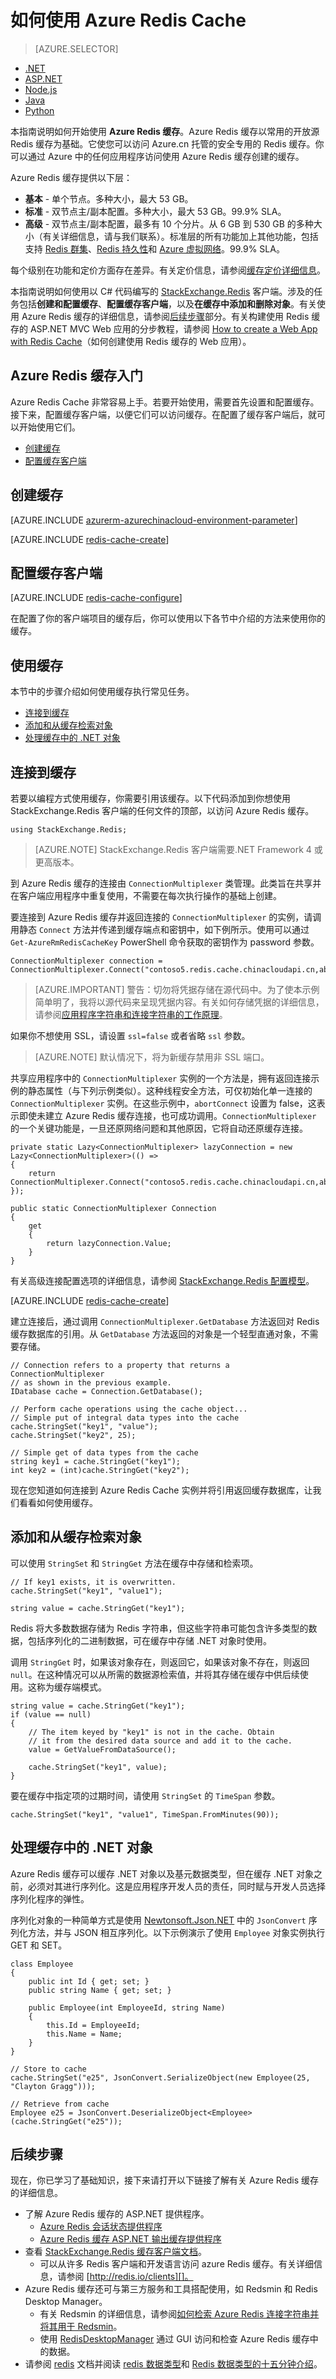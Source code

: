 <properties 
	pageTitle="如何使用 Azure Redis 缓存 | Azure" 
	description="了解如何使用 Azure Redis 缓存提高 Azure 应用程序的性能" 
	services="redis-cache,app-service" 
	documentationCenter="" 
	authors="steved0x" 
	manager="douge" 
	editor=""/>

<tags
	ms.service="cache"
	ms.date="06/09/2016"
	wacn.date="08/29/2016"/>

# 如何使用 Azure Redis Cache

> [AZURE.SELECTOR]
- [.NET](/documentation/articles/cache-dotnet-how-to-use-azure-redis-cache/)
- [ASP.NET](/documentation/articles/cache-web-app-howto/)
- [Node.js](/documentation/articles/cache-nodejs-get-started/)
- [Java](/documentation/articles/cache-java-get-started/)
- [Python](/documentation/articles/cache-python-get-started/)

本指南说明如何开始使用 **Azure Redis 缓存**。Azure Redis 缓存以常用的开放源 Redis 缓存为基础。它使您可以访问 Azure.cn 托管的安全专用的 Redis 缓存。你可以通过 Azure 中的任何应用程序访问使用 Azure Redis 缓存创建的缓存。

Azure Redis 缓存提供以下层：

-	**基本** - 单个节点。多种大小，最大 53 GB。
-	**标准** - 双节点主/副本配置。多种大小，最大 53 GB。99.9% SLA。
-	**高级** - 双节点主/副本配置，最多有 10 个分片。从 6 GB 到 530 GB 的多种大小（有关详细信息，请与我们联系）。标准层的所有功能加上其他功能，包括支持 [Redis 群集](/documentation/articles/cache-how-to-premium-clustering/)、[Redis 持久性](/documentation/articles/cache-how-to-premium-persistence/)和 [Azure 虚拟网络](/documentation/articles/cache-how-to-premium-vnet/)。99.9% SLA。

每个级别在功能和定价方面存在差异。有关定价信息，请参阅[缓存定价详细信息][]。

本指南说明如何使用以 C# 代码编写的 [StackExchange.Redis][] 客户端。涉及的任务包括**创建和配置缓存**、**配置缓存客户端**，以及**在缓存中添加和删除对象**。有关使用 Azure Redis 缓存的详细信息，请参阅[后续步骤][]部分。有关构建使用 Redis 缓存的 ASP.NET MVC Web 应用的分步教程，请参阅 [How to create a Web App with Redis Cache](/documentation/articles/cache-web-app-howto/)（如何创建使用 Redis 缓存的 Web 应用）。

## <a name="getting-started-cache-service"></a>Azure Redis 缓存入门

Azure Redis Cache 非常容易上手。若要开始使用，需要首先设置和配置缓存。接下来，配置缓存客户端，以便它们可以访问缓存。在配置了缓存客户端后，就可以开始使用它们。

-	[创建缓存][]
-	[配置缓存客户端][]

## <a name="create-cache" id="create-a-cache"></a>创建缓存

[AZURE.INCLUDE [azurerm-azurechinacloud-environment-parameter](../../includes/azurerm-azurechinacloud-environment-parameter.md)]

[AZURE.INCLUDE [redis-cache-create](../../includes/redis-cache-create.md)]

## <a name="NuGet"></a>配置缓存客户端

[AZURE.INCLUDE [redis-cache-configure](../../includes/redis-cache-configure-stackexchange-redis-nuget.md)]

在配置了你的客户端项目的缓存后，你可以使用以下各节中介绍的方法来使用你的缓存。

## <a name="working-with-caches"></a>使用缓存

本节中的步骤介绍如何使用缓存执行常见任务。

-	[连接到缓存][]
-   [添加和从缓存检索对象][]
-   [处理缓存中的 .NET 对象](#work-with-net-objects-in-the-cache)

## <a name="connect-to-cache" id="connect-to-the-cache"></a>连接到缓存

若要以编程方式使用缓存，你需要引用该缓存。以下代码添加到你想使用 StackExchange.Redis 客户端的任何文件的顶部，以访问 Azure Redis 缓存。

    using StackExchange.Redis;

>[AZURE.NOTE] StackExchange.Redis 客户端需要.NET Framework 4 或更高版本。

到 Azure Redis 缓存的连接由 `ConnectionMultiplexer` 类管理。此类旨在共享并在客户端应用程序中重复使用，不需要在每次执行操作的基础上创建。

要连接到 Azure Redis 缓存并返回连接的 `ConnectionMultiplexer` 的实例，请调用静态 `Connect` 方法并传递到缓存端点和密钥中，如下例所示。使用可以通过 `Get-AzureRmRedisCacheKey` PowerShell 命令获取的密钥作为 password 参数。

	ConnectionMultiplexer connection = ConnectionMultiplexer.Connect("contoso5.redis.cache.chinacloudapi.cn,abortConnect=false,ssl=true,password=...");

>[AZURE.IMPORTANT] 警告：切勿将凭据存储在源代码中。为了使本示例简单明了，我将以源代码来呈现凭据内容。有关如何存储凭据的详细信息，请参阅[应用程序字符串和连接字符串的工作原理][]。

如果你不想使用 SSL，请设置 `ssl=false` 或者省略 `ssl` 参数。

>[AZURE.NOTE] 默认情况下，将为新缓存禁用非 SSL 端口。

共享应用程序中的 `ConnectionMultiplexer` 实例的一个方法是，拥有返回连接示例的静态属性（与下列示例类似）。这种线程安全方法，可仅初始化单一连接的 `ConnectionMultiplexer` 实例。在这些示例中，`abortConnect` 设置为 false，这表示即使未建立 Azure Redis 缓存连接，也可成功调用。`ConnectionMultiplexer` 的一个关键功能是，一旦还原网络问题和其他原因，它将自动还原缓存连接。

	private static Lazy<ConnectionMultiplexer> lazyConnection = new Lazy<ConnectionMultiplexer>(() =>
	{
	    return ConnectionMultiplexer.Connect("contoso5.redis.cache.chinacloudapi.cn,abortConnect=false,ssl=true,password=...");
	});
	
	public static ConnectionMultiplexer Connection
	{
	    get
	    {
	        return lazyConnection.Value;
	    }
	}

有关高级连接配置选项的详细信息，请参阅 [StackExchange.Redis 配置模型][]。

[AZURE.INCLUDE [redis-cache-create](../../includes/redis-cache-access-keys.md)]

建立连接后，通过调用 `ConnectionMultiplexer.GetDatabase` 方法返回对 Redis 缓存数据库的引用。从 `GetDatabase` 方法返回的对象是一个轻型直通对象，不需要存储。

	// Connection refers to a property that returns a ConnectionMultiplexer
	// as shown in the previous example.
	IDatabase cache = Connection.GetDatabase();

	// Perform cache operations using the cache object...
	// Simple put of integral data types into the cache
	cache.StringSet("key1", "value");
	cache.StringSet("key2", 25);

	// Simple get of data types from the cache
	string key1 = cache.StringGet("key1");
	int key2 = (int)cache.StringGet("key2");

现在您知道如何连接到 Azure Redis Cache 实例并将引用返回缓存数据库，让我们看看如何使用缓存。

## <a name="add-object" id="add-and-retrieve-objects-from-the-cache"></a>添加和从缓存检索对象

可以使用 `StringSet` 和 `StringGet` 方法在缓存中存储和检索项。

	// If key1 exists, it is overwritten.
	cache.StringSet("key1", "value1");

	string value = cache.StringGet("key1");

Redis 将大多数数据存储为 Redis 字符串，但这些字符串可能包含许多类型的数据，包括序列化的二进制数据，可在缓存中存储 .NET 对象时使用。

调用 `StringGet` 时，如果该对象存在，则返回它，如果该对象不存在，则返回 `null`。在这种情况可以从所需的数据源检索值，并将其存储在缓存中供后续使用。这称为缓存端模式。

    string value = cache.StringGet("key1");
    if (value == null)
    {
        // The item keyed by "key1" is not in the cache. Obtain
        // it from the desired data source and add it to the cache.
        value = GetValueFromDataSource();

        cache.StringSet("key1", value);
    }

要在缓存中指定项的过期时间，请使用 `StringSet` 的 `TimeSpan` 参数。

	cache.StringSet("key1", "value1", TimeSpan.FromMinutes(90));

## <a name="store-session" id="work-with-net-objects-in-the-cache"></a>处理缓存中的 .NET 对象

Azure Redis 缓存可以缓存 .NET 对象以及基元数据类型，但在缓存 .NET 对象之前，必须对其进行序列化。这是应用程序开发人员的责任，同时赋与开发人员选择序列化程序的弹性。

序列化对象的一种简单方式是使用 [Newtonsoft.Json.NET](https://www.nuget.org/packages/Newtonsoft.Json/8.0.1-beta1) 中的 `JsonConvert` 序列化方法，并与 JSON 相互序列化。以下示例演示了使用 `Employee` 对象实例执行 GET 和 SET。


	class Employee
	{
	    public int Id { get; set; }
	    public string Name { get; set; }
	
	    public Employee(int EmployeeId, string Name)
	    {
	        this.Id = EmployeeId;
	        this.Name = Name;
	    }
	}

    // Store to cache
    cache.StringSet("e25", JsonConvert.SerializeObject(new Employee(25, "Clayton Gragg")));

    // Retrieve from cache
    Employee e25 = JsonConvert.DeserializeObject<Employee>(cache.StringGet("e25"));

## <a name="next-steps"></a>后续步骤

现在，你已学习了基础知识，接下来请打开以下链接了解有关 Azure Redis 缓存的详细信息。

-	了解 Azure Redis 缓存的 ASP.NET 提供程序。
	-	[Azure Redis 会话状态提供程序](/documentation/articles/cache-aspnet-session-state-provider/)
	-	[Azure Redis 缓存 ASP.NET 输出缓存提供程序](/documentation/articles/cache-aspnet-output-cache-provider/)
-	查看 [StackExchange.Redis 缓存客户端文档][]。
	-	可以从许多 Redis 客户端和开发语言访问 azure Redis 缓存。有关详细信息，请参阅 [http://redis.io/clients][]。
-	Azure Redis 缓存还可与第三方服务和工具搭配使用，如 Redsmin 和 Redis Desktop Manager。
	-	有关 Redsmin 的详细信息，请参阅[如何检索 Azure Redis 连接字符串并将其用于 Redsmin][]。
	-	使用 [RedisDesktopManager](https://github.com/uglide/RedisDesktopManager) 通过 GUI 访问和检查 Azure Redis 缓存中的数据。
-	请参阅 [redis][] 文档并阅读 [redis 数据类型][]和 [Redis 数据类型的十五分钟介绍][]。



<!-- INTRA-TOPIC LINKS -->
[后续步骤]: #next-steps
[Introduction to Azure Redis Cache (Video)]: #video
[What is Azure Redis Cache?]: #what-is
[Create an Azure Cache]: #create-cache
[Which type of caching is right for me?]: #choosing-cache
[Prepare Your Visual Studio Project to Use Azure Caching]: #prepare-vs
[Configure Your Application to Use Caching]: #configure-app
[Get Started with Azure Redis Cache]: #getting-started-cache-service
[创建缓存]: #create-cache
[Configure the cache]: #enable-caching
[配置缓存客户端]: #NuGet
[Working with Caches]: #working-with-caches
[连接到缓存]: #connect-to-cache
[添加和从缓存检索对象]: #add-object
[Specify the expiration of an object in the cache]: #specify-expiration
[Store ASP.NET session state in the cache]: #store-session

  
<!-- IMAGES -->


[StackExchangeNuget]: ./media/cache-dotnet-how-to-use-azure-redis-cache/redis-cache-stackexchange-redis.png

[NuGetMenu]: ./media/cache-dotnet-how-to-use-azure-redis-cache/redis-cache-manage-nuget-menu.png

[CacheProperties]: ./media/cache-dotnet-how-to-use-azure-redis-cache/redis-cache-properties.png

[ManageKeys]: ./media/cache-dotnet-how-to-use-azure-redis-cache/redis-cache-manage-keys.png

[SessionStateNuGet]: ./media/cache-dotnet-how-to-use-azure-redis-cache/redis-cache-session-state-provider.png

[BrowseCaches]: ./media/cache-dotnet-how-to-use-azure-redis-cache/redis-cache-browse-caches.png

[Caches]: ./media/cache-dotnet-how-to-use-azure-redis-cache/redis-cache-caches.png






   
<!-- LINKS -->

[http://redis.io/clients]: http://redis.io/clients
[Develop in other languages for Azure Redis Cache]: /documentation/services/redis-cache
[如何检索 Azure Redis 连接字符串并将其用于 Redsmin]: https://redsmin.uservoice.com/knowledgebase/articles/485711-how-to-connect-redsmin-to-azure-redis-cache
[Azure Redis Session State Provider]: /documentation/articles/cache-aspnet-session-state-provider/
[How to: Configure a Cache Client Programmatically]: http://msdn.microsoft.com/zh-cn/library/azure/gg618003.aspx
[Session State Provider for Azure Cache]: http://go.microsoft.com/fwlink/?LinkId=320835
[Azure AppFabric Cache: Caching Session State]: http://www.microsoft.com/showcase/details.aspx?uuid=87c833e9-97a9-42b2-8bb1-7601f9b5ca20
[Output Cache Provider for Azure Cache]: http://go.microsoft.com/fwlink/?LinkId=320837
[Azure Shared Caching]: http://msdn.microsoft.com/zh-cn/library/azure/gg278356.aspx
[Team Blog]: http://blogs.msdn.com/b/windowsazure/
[Azure Caching]: http://www.microsoft.com/showcase/Search.aspx?phrase=azure+caching
[How to Configure Virtual Machine Sizes]: http://go.microsoft.com/fwlink/?LinkId=164387
[Azure Caching Capacity Planning Considerations]: http://go.microsoft.com/fwlink/?LinkId=320167
[Azure Caching]: http://go.microsoft.com/fwlink/?LinkId=252658
[How to: Set the Cacheability of an ASP.NET Page Declaratively]: http://msdn.microsoft.com/zh-cn/library/zd1ysf1y.aspx
[How to: Set a Page's Cacheability Programmatically]: http://msdn.microsoft.com/zh-cn/library/z852zf6b.aspx
[Configure a cache in Azure Redis Cache]: http://msdn.microsoft.com/zh-cn/library/azure/dn793612.aspx

[StackExchange.Redis 配置模型]: http://github.com/StackExchange/StackExchange.Redis/blob/master/Docs/Configuration.md

[Work with .NET objects in the cache]: /documentation/articles/cache-dotnet-how-to-use-azure-redis-cache/#working-with-caches


[NuGet Package Manager Installation]: http://go.microsoft.com/fwlink/?LinkId=240311
[缓存定价详细信息]: /pricing/details/redis-cache/
[Azure Management Portal]: https://manage.windowsazure.cn/

[Overview of Azure Redis Cache]: /documentation/services/redis-cache
[Azure Redis Cache]: /documentation/services/redis-cache

[Migrate to Azure Redis Cache]: http://go.microsoft.com/fwlink/?LinkId=317347
[Azure Redis Cache Samples]: http://go.microsoft.com/fwlink/?LinkId=320840
[Using Resource groups to manage your Azure resources]: /documentation/articles/resource-group-overview/

[StackExchange.Redis]: http://github.com/StackExchange/StackExchange.Redis
[StackExchange.Redis 缓存客户端文档]: http://github.com/StackExchange/StackExchange.Redis#documentation

[Redis]: http://redis.io/documentation
[redis 数据类型]: http://redis.io/topics/data-types
[Redis 数据类型的十五分钟介绍]: http://redis.io/topics/data-types-intro

[应用程序字符串和连接字符串的工作原理]: http://azure.microsoft.com/blog/2013/07/17/windows-azure-web-sites-how-application-strings-and-connection-strings-work/

<!---HONumber=Mooncake_0822_2016-->